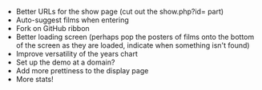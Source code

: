 * Better URLs for the show page (cut out the show.php?id= part)
* Auto-suggest films when entering
* Fork on GitHub ribbon
* Better loading screen (perhaps pop the posters of films onto the bottom of the screen as they are loaded, indicate when something isn't found)
* Improve versatility of the years chart
* Set up the demo at a domain?
* Add more prettiness to the display page
* More stats!